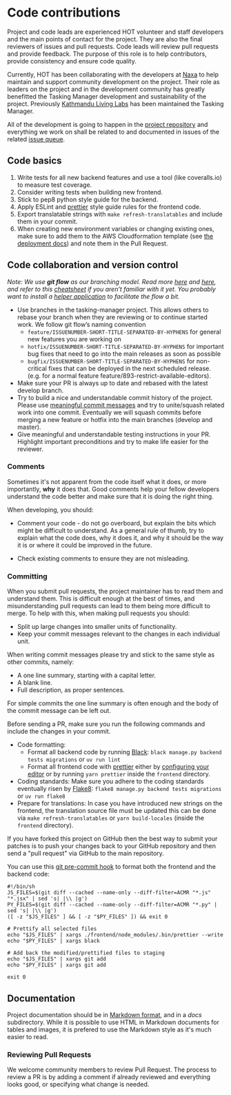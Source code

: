 # Code contributions

Project and code leads are experienced HOT volunteer and staff
developers and the main points of contact for the project. They are
also the final reviewers of issues and pull requests. Code leads will
review pull requests and provide feedback. The purpose of this role is
to help contributors, provide consistency and ensure code quality.

Currently, HOT has been collaborating with the developers at
[Naxa](https://www.naxa.com.np/) to help maintain and support
community development on the project. Their role as leaders on the
project and in the development community has greatly benefitted the
Tasking Manager development and sustainability of the project.
Previously [Kathmandu Living Labs](https://kathmandulivinglabs.org/)
has been maintained the Tasking Manager.

All of the development is going to happen in the [project
repository](https://github.com/hotosm/tasking-manager) and everything
we work on shall be related to and documented in issues of the related
[issue queue](https://github.com/hotosm/tasking-manager/issues).

## Code basics

1. Write tests for all new backend features and use a tool (like
   coveralls.io) to measure test coverage.
2. Consider writing tests when building new frontend.
3. Stick to pep8 python style guide for the backend.
4. Apply ESLint and [prettier](https://prettier.io/) style guide rules
   for the frontend code.
5. Export translatable strings with `make refresh-translatables` and
   include them in your commit.
6. When creating new environment variables or changing existing ones,
   make sure to add them to the AWS Cloudformation template (see [the
   deployment docs](../sysadmins/deployment.md)) and note them in the
   Pull Request.

## Code collaboration and version control

*Note: We use **git flow** as our branching model. Read more
[here](https://nvie.com/posts/a-successful-git-branching-model/) and
[here](https://jeffkreeftmeijer.com/git-flow/), and refer to this
[cheatsheet](https://danielkummer.github.io/git-flow-cheatsheet/) if
you aren’t familiar with it yet. You probably want to install a
[helper application](https://github.com/nvie/gitflow/wiki/Installation) to
facilitate the flow a bit.*

* Use branches in the tasking-manager project. This allows others to
  rebase your branch when they are reviewing or to continue started
  work. We follow git flow’s naming convention
  - `feature/ISSUENUMBER-SHORT-TITLE-SEPARATED-BY-HYPHENS` for general
    new features you are working on
  - `hotfix/ISSUENUMBER-SHORT-TITLE-SEPARATED-BY-HYPHENS` for
    important bug fixes that need to go into the main releases as soon
    as possible
  - `bugfix/ISSUENUMBER-SHORT-TITLE-SEPARATED-BY-HYPHENS` for
  non-critical fixes that can be deployed in the next scheduled
  release. (e.g. for a normal feature
  feature/893-restrict-available-editors).
* Make sure your PR is always up to date and rebased with the latest
  develop branch.
* Try to build a nice and understandable commit history of the
  project. Please use [meaningful commit
  messages](https://medium.com/@nawarpianist/git-commit-best-practices-dab8d722de99)
  and try to unite/squash related work into one commit. Eventually we
  will squash commits before merging a new feature or hotfix into the
  main branches (develop and master).
* Give meaningful and understandable testing instructions in your
  PR. Highlight important preconditions and try to make life easier
  for the reviewer.

### Comments

Sometimes it's not apparent from the code itself what it does, or
more importantly, **why** it does that. Good comments help your fellow
developers understand the code better and make sure that it is doing the
right thing.

When developing, you should:

* Comment your code - do not go overboard, but explain the bits which
might be difficult to understand. As a general rule of thumb, try to
explain what the code does, why it does it, and why it should be the
way it is or where it could be improved in the future.

* Check existing comments to ensure they are not misleading.

### Committing

When you submit pull requests, the project maintainer has to read them and
understand them. This is difficult enough at the best of times, and
misunderstanding pull requests can lead to them being more difficult to
merge. To help with this, when making pull requests you should:

* Split up large changes into smaller units of functionality.
* Keep your commit messages relevant to the changes in each individual
unit.

When writing commit messages please try and stick to the same style as
other commits, namely:

* A one line summary, starting with a capital letter.
* A blank line.
* Full description, as proper sentences.

For simple commits the one line summary is often enough and the body
of the commit message can be left out.

Before sending a PR, make sure you run the following commands and
include the changes in your commit.

* Code formatting:
  * Format all backend code by running [Black](https://pypi.org/project/black/): `black manage.py backend tests migrations` or `uv run lint`
  * Format all frontend code with [prettier](https://prettier.io/)
    either by [configuring your
    editor](https://prettier.io/docs/en/editors.html) or by running
    `yarn prettier` inside the `frontend` directory.
* Coding standards: Make sure you adhere to the coding standards
  eventually risen by [Flake8](http://flake8.pycqa.org/en/latest/):
  `flake8 manage.py backend tests migrations` or `uv run flake8`
* Prepare for translations: In case you have introduced new strings on
  the frontend, the translation source file must be updated this can
  be done via `make refresh-translatables` or `yarn build-locales`
  (inside the `frontend` directory).

If you have forked this project on GitHub then the best way to submit
your patches is to push your changes back to your GitHub repository
and then send a "pull request" via GitHub to the main repository.

You can use this [git pre-commit hook](https://git-scm.com/docs/githooks#_pre_commit) to format both the frontend and the backend code:

```
#!/bin/sh
JS_FILES=$(git diff --cached --name-only --diff-filter=ACMR "*.js" "*.jsx" | sed 's| |\\ |g')
PY_FILES=$(git diff --cached --name-only --diff-filter=ACMR "*.py" | sed 's| |\\ |g')
([ -z "$JS_FILES" ] && [ -z "$PY_FILES" ]) && exit 0

# Prettify all selected files
echo "$JS_FILES" | xargs ./frontend/node_modules/.bin/prettier --write
echo "$PY_FILES" | xargs black

# Add back the modified/prettified files to staging
echo "$JS_FILES" | xargs git add
echo "$PY_FILES" | xargs git add

exit 0
```
## Documentation

Project documentation should be in [Markdown
format](https://www.markdownguide.org/), and in a _docs_
subdirectory. While it is possible to use HTML in Markdown documents
for tables and images, it is prefered to use the Markdown style as
it's much easier to read.

### Reviewing Pull Requests

We welcome community members to review Pull Request. The process to
review a PR  is by adding a comment if already reviewed and everything
looks good, or specifying what change is needed.
